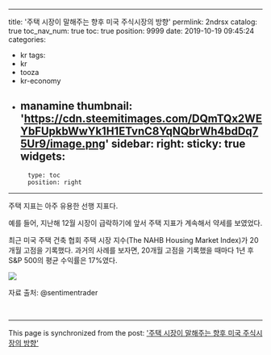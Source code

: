 
---
title: '주택 시장이 말해주는 향후 미국 주식시장의 방향'
permlink: 2ndrsx
catalog: true
toc_nav_num: true
toc: true
position: 9999
date: 2019-10-19 09:45:24
categories:
- kr
tags:
- kr
- tooza
- kr-economy
- manamine
thumbnail: 'https://cdn.steemitimages.com/DQmTQx2WEYbFUpkbWwYk1H1ETvnC8YqNQbrWh4bdDq75Ur9/image.png'
sidebar:
    right:
        sticky: true
widgets:
    -
        type: toc
        position: right
---


주택 지표는 아주 유용한 선행 지표다.​

예를 들어, 지난해 12월 시장이 급락하기에 앞서 주택 지표가 계속해서 약세를 보였었다.​

최근 미국 주택 건축 협회 주택 시장 지수(The NAHB Housing Market Index)가 20개월 고점을 기록했다. 과거의 사례를 보자면, 20개월 고점을 기록했을 때마다 1년 후 S&P 500의 평균 수익률은 17%였다. 

![](https://cdn.steemitimages.com/DQmTQx2WEYbFUpkbWwYk1H1ETvnC8YqNQbrWh4bdDq75Ur9/image.png) 

자료 출처: @sentimentrader

​

- - -

This page is synchronized from the post: ['주택 시장이 말해주는 향후 미국 주식시장의 방향'](https://steemit.com/@pius.pius/2ndrsx)
